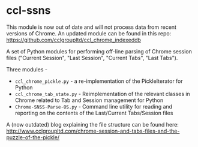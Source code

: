 # ccl-ssns

This module is now out of date and will not process data from recent versions of Chrome. An updated module can be found in this repo: https://github.com/cclgroupltd/ccl_chrome_indexeddb

A set of Python modules for performing off-line parsing of Chrome session files ("Current Session", "Last Session", "Current Tabs", "Last Tabs"). 

Three modules - 
 * `ccl_chrome_pickle.py` - a re-implementation of the PickleIterator for Python
 * `ccl_chrome_tab_state.py` - Reimplementation of the relevant classes in Chrome related to Tab and Session management for Python
 * `Chrome-SNSS-Parse-OS.py` - Command line utility for reading and reporting on the contents of the Last/Current Tabs/Session files

A (now outdated) blog explaining the file structure can be found here: http://www.cclgroupltd.com/chrome-session-and-tabs-files-and-the-puzzle-of-the-pickle/
